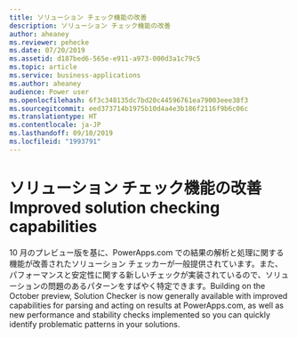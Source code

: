 ```yaml
---
title: ソリューション チェック機能の改善
description: ソリューション チェック機能の改善
author: aheaney
ms.reviewer: pehecke
ms.date: 07/20/2019
ms.assetid: d187bed6-565e-e911-a973-000d3a1c79c5
ms.topic: article
ms.service: business-applications
ms.author: aheaney
audience: Power user
ms.openlocfilehash: 6f3c348135dc7bd20c44596761ea79003eee38f3
ms.sourcegitcommit: eed373714b1975b10d4a4e3b186f2116f9b6c06c
ms.translationtype: HT
ms.contentlocale: ja-JP
ms.lasthandoff: 09/10/2019
ms.locfileid: "1993791"
---
```

# <a name="improved-solution-checking-capabilities"></a><span data-ttu-id="d6dea-103">ソリューション チェック機能の改善</span><span class="sxs-lookup"><span data-stu-id="d6dea-103">Improved solution checking capabilities</span></span>



<span data-ttu-id="d6dea-104">10 月のプレビュー版を基に、PowerApps.com での結果の解析と処理に関する機能が改善されたソリューション チェッカーが一般提供されています。また、パフォーマンスと安定性に関する新しいチェックが実装されているので、ソリューションの問題のあるパターンをすばやく特定できます。</span><span class="sxs-lookup"><span data-stu-id="d6dea-104">Building on the October preview, Solution Checker is now generally available with improved capabilities for parsing and acting on results at PowerApps.com, as well as new performance and stability checks implemented so you can quickly identify problematic patterns in your solutions.</span></span>
